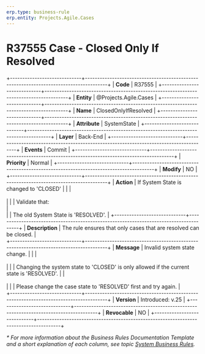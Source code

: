 ```yaml
---
erp.type: business-rule
erp.entity: Projects.Agile.Cases
---
```


# R37555 Case - Closed Only If Resolved
+-----------------------------+---------------------------------------------------------------------------------------+
| **Code**                    | R37555                                                                                |
+-----------------------------+---------------------------------------------------------------------------------------+
| **Entity**                  | @Projects.Agile.Cases                                                                 |
+-----------------------------+---------------------------------------------------------------------------------------+
| **Name**                    | ClosedOnlyIfResolved                                                                  |
+-----------------------------+---------------------------------------------------------------------------------------+
| **Attribute**               | SystemState                                                                           |
+-----------------------------+---------------------------------------------------------------------------------------+
| **Layer**                   | Back-End                                                                              |
+-----------------------------+---------------------------------------------------------------------------------------+
| **Events**                  | Commit                                                                                |
+-----------------------------+---------------------------------------------------------------------------------------+
| **Priority**                | Normal                                                                                |
+-----------------------------+---------------------------------------------------------------------------------------+
| **Modify**                  | NO                                                                                    |
+-----------------------------+---------------------------------------------------------------------------------------+
| **Action**                  | If System State is changed to 'CLOSED'                                                |
|                             | <br></br>                                                                             |
|                             | Validate that:<br>                                                                    |   
|                             | The old System State is 'RESOLVED'.                                                   |
+-----------------------------+---------------------------------------------------------------------------------------+
| **Description**             | The rule ensures that only cases that are resolved can be closed.                     |    
+-----------------------------+---------------------------------------------------------------------------------------+
| **Message**                 | Invalid system state change.                                                          |
|                             | <br></br>                                                                             |
|                             | Changing the system statе to 'CLOSED' is only allowed if the current statе is 'RESOLVED'.
|                             | <br></br>                                                                             |
|                             | Please change the case statе to 'RESOLVED' first and try again.                       |                        
+-----------------------------+---------------------------------------------------------------------------------------+
| **Version**                 | Introduced: v.25                                                                      |
+-----------------------------+---------------------------------------------------------------------------------------+
| **Revocable**               | NO                                                                                    |
+-----------------------------+---------------------------------------------------------------------------------------+

*\* For more information about the Business Rules Documentation Template and a short explanation of each column, see
topic [System Business Rules](../templates/template-description-system-business-rules.md).*
